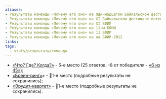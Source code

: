 ```yaml
---
aliases:
- Результаты команды «Почему его оно» на Одиннадцатом Байкальском фестивале интеллектуальных игр
- Результаты команды «Почему его оно» на XI Байкальском фестивале интеллектуальных игр
- Результаты команды «Почему его оно» на XI БФИИ
- Результаты команды «Почему его оно» на 11-м БФИИ
- Результаты команды «Почему его оно» на 11 БФИИ
- Результаты команды «Почему его оно» на на БФИИ-2012
links: 
tags:
  - stats/результаты/команды
---
```

* [«Что? Где? Когда?»](maingame-11-2012.md) - 5-е место (25 ответов, -8 от победителя - [«6 из 45»](6_iz_45-11-2012));
* [«Брейн-ринг»](speedgame-11-2012.md)» - 🥇1-е место (подробные результаты не сохранились);
* [«Эрудит-квартет»](quartet-11-2012-adults.md) - 🥇1-е место (подробные результаты не сохранились).
